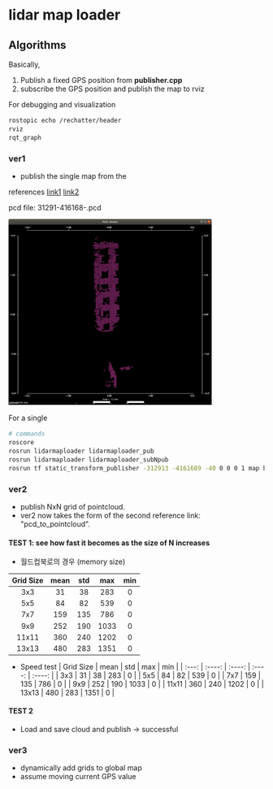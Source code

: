 # lidar map loader

## Algorithms
Basically,
1. Publish a fixed GPS position from **publisher.cpp**
2. subscribe the GPS position and publish the map to rviz

For debugging and visualization
```sh
rostopic echo /rechatter/header
rviz
rqt_graph
```
### ver1
* publish the single map from the

references
[link1](http://wiki.ros.org/pcl_ros)
[link2](https://github.com/ros-perception/perception_pcl/blob/melodic-devel/pcl_ros/tools/pcd_to_pointcloud.cpp)

pcd file: 31291-416168-.pcd

<img src="/images/ver1.png" alt="pcd" width="400"/>

For a single
```sh
# commands
roscore
rosrun lidarmaploader lidarmaploader_pub
rosrun lidarmaploader lidarmaploader_subNpub
rosrun tf static_transform_publisher -312913 -4161689 -40 0 0 0 1 map base_link 10
```
### ver2
* publish NxN grid of pointcloud.
* ver2 now takes the form of the second reference link: "pcd_to_pointcloud".

#### TEST 1: see how fast it becomes as the size of N increases
* 월드컵북로의 경우 (memory size)

| Grid Size   | mean        | std         | max         | min           |
| :---:       | :----:      | :----:      |    :----:   |   :----:      |
| 3x3         | 31          | 38          | 283         |  0            |
| 5x5         | 84          | 82          | 539         |  0            |
| 7x7         | 159         | 135         | 786         |  0            |
| 9x9         | 252         | 190         | 1033        |  0            |
| 11x11       | 360         | 240         | 1202        |  0            |
| 13x13       | 480         | 283         | 1351        |  0            |

* Speed test
| Grid Size   | mean        | std         | max         | min           |
| :---:       | :----:      | :----:      |    :----:   |   :----:      |
| 3x3         | 31          | 38          | 283         |  0            |
| 5x5         | 84          | 82          | 539         |  0            |
| 7x7         | 159         | 135         | 786         |  0            |
| 9x9         | 252         | 190         | 1033        |  0            |
| 11x11       | 360         | 240         | 1202        |  0            |
| 13x13       | 480         | 283         | 1351        |  0            |

#### TEST 2
* Load and save cloud and publish -> successful


### ver3
* dynamically add grids to global map
* assume moving current GPS value
